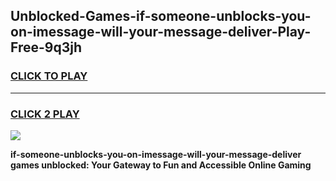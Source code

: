 
## Unblocked-Games-if-someone-unblocks-you-on-imessage-will-your-message-deliver-Play-Free-9q3jh
<h3>
<a href="https://premium76.site?title=if-someone-unblocks-you-on-imessage-will-your-message-deliver&ref=23A">CLICK TO PLAY</a></h3>
<hr>

<h3>
<a href="https://premium76.site?title=if-someone-unblocks-you-on-imessage-will-your-message-deliver&ref=23A">CLICK 2 PLAY</a>
  
</h3>

<a href="https://premium76.site?title=if-someone-unblocks-you-on-imessage-will-your-message-deliver&ref=23A"><img src="https://clearcache.store/games.png"></a>


**if-someone-unblocks-you-on-imessage-will-your-message-deliver games unblocked: Your Gateway to Fun and Accessible Online Gaming**

